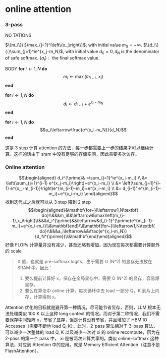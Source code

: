 # online attention

### 3-pass 
$\mathsf{NO}$ TATIONS

$\{m_i\}{:}\max_{j=1}^i\left\{x_j\right\}$, with initial value $m_0=-\infty.$
$\{d_i\}{:}\sum_{j=1}^ie^{x_j-m_N}$, with initial value $d_0=0,d_N$ is the denominator of safe softmax.
$\{a_i\}{:\text{ the final softmax value}}.$

BODY
$\textbf{for }i\leftarrow 1, N\textbf{ do}$
$$m_i\leftarrow\max\left(m_{i-1},x_i\right)$$
$\mathbf{end}$

$\textbf{for }i\leftarrow 1, N\textbf{ do}$
$$d_i\leftarrow d_{i-1}+e^{x_i-m_N}$$
$\mathbf{end}$

$\textbf{for }i\leftarrow 1, N\textbf{ do}$
$$a_i\leftarrow\frac{e^{x_i-m_N}}{d_N}$$
$\mathbf{end}$

这是 3 step 计算 attention 的方法，每一步都需要上一步的结果才可以继续计算。这样的话由于 sram 中没有足够的存储空间，因此需要多次访存。
### Online attention
$$\begin{aligned}
d_i^{\prime}& =\sum_{j=1}^ie^{x_j-m_i} \\
&= \left(\sum_{j=1}^{i-1} e^{x_j-m_i}\right)+e^{x_i-m_i} \\
&= \left(\sum_{j=1}^{i-1} e^{x_j-m_{i-1}}\right)e^{m_{i-1}-m_i}+e^{x_i-m_i} \\
&= d_{i-1}' e^{m_{i-1}-m_i}+e^{x_i-m_i}
\end{aligned}$$
找到迭代式之后就可以从 3 step 降到 2 step
$$\begin{aligned}&\mathbf{for~}i\leftarrow1,N\textbf{ do}\\&&&m_i&&\leftarrow&\max\left(m_{i-1},x_i\right)\\&&&d_i^{\prime}&&\leftarrow&d_{i-1}^{\prime}e^{m_{i-1}-m_i}+e^{x_i-m_i}\\&\mathbf{end}\\&\mathbf{for~}i\leftarrow1,N\textbf{ do}\\&&&a_i\leftarrow&&\frac{e^{x_i-m_N}}{d_N^{\prime}}\\&\mathbf{end}\end{aligned}$$
好像 FLOPs 计算量并没有减少，甚至还略有增加，因为现在每次都需要计算额外的 scale

> X 值，也就是 pre-softmax logits，由于需要 O (N^2) 的显存无法放在 SRAM 中。因此：  
> 1. 要么提前计算好 x，保存在全局显存中，需要 O (N^2) 的显存，容易爆显存。  
> 2. 要么在算法中 online 计算，每次循环中去 load 一部分 Q，K 到片上内存，计算得到 x。

Attention 优化的目标就是避开第一种情况，尽可能节省显存，否则，LLM 根本无法处理类似 100 K 以上这种 long context 的情况。而对于第二种情况，我们不需要保存中间矩阵 x，节省了显存，但是计算没有节省，并且增加了 HBM IO Accesses（需要不断地 load Q, K）。此时，2-pass 算法相对于 3-pass 算法，可以减少一次整体的 load Q, K 以及减少一次对 xi 的 online recompute，因为在 2-pass 的第一个 pass 中， xi 是被两次计算共享的。类似 online-softmax 这种算法，对应到 Attention 中的应用，就是 Memory Efficient Attention（注意不是 FlashAttention）。
